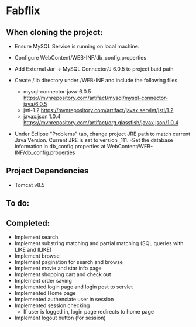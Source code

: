 # Fabflix

## When cloning the project:
  - Ensure MySQL Service is running on local machine.
  - Configure WebContent/WEB-INF/db_config.properties
  
  - Add External Jar -> MySQL Connector/J 6.0.5 to project buid path
  - Create /lib directory under /WEB-INF and include the following files
    - mysql-connector-java-6.0.5 https://mvnrepository.com/artifact/mysql/mysql-connector-java/6.0.5
    - jstl-1.2 https://mvnrepository.com/artifact/javax.servlet/jstl/1.2
    - javax.json 1.0.4 https://mvnrepository.com/artifact/org.glassfish/javax.json/1.0.4
  - Under Eclipse "Problems" tab, change project JRE path to match current Java Version. Current JRE is set to version _111.
  -Set the database information in db_config.properties at WebContent/WEB-INF/db_config.properties
  
## Project Dependencies
  - Tomcat v8.5
  
## To do:
  
  
## Completed:
  - Implement search
  - Implement substring matching and partial matching (SQL queries with LIKE and ILIKE)
  - Implement browse
  - Implement pagination for search and browse
  - Implement movie and star info page
  - Implement shopping cart and check out
  - Implement order saving
  - Implemented login page and login post to servlet
  - Implemented Home page
  - Implemented authenciate user in session
  - Implemented session checking
    - If user is logged in, login page redirects to home page
  - Implement logout button (for session)
